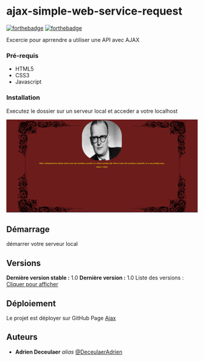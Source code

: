 # ajax-simple-web-service-request

[![forthebadge](http://forthebadge.com/images/badges/built-with-love.svg)](http://forthebadge.com) [![forthebadge](http://forthebadge.com/images/badges/powered-by-electricity.svg)](http://forthebadge.com)

Excercie pour aprrendre a utiliser une API avec AJAX

### Pré-requis

- HTML5
- CSS3
- Javascript

### Installation

Executez le dossier sur un serveur local et acceder a votre localhost

![](https://raw.githubusercontent.com/DeceulaerAdrien/ajax-simple-web-service-request/main/Capture.PNG)

## Démarrage

démarrer votre serveur local

## Versions

**Dernière version stable :** 1.0
**Dernière version :** 1.0
Liste des versions : [Cliquer pour afficher](https://github.com/DeceulaerAdrien/ajax-simple-web-service-request/tags)

## Déploiement

Le projet est déployer sur GitHub Page
[Ajax](https://deceulaeradrien.github.io/ajax-simple-web-service-request/)

## Auteurs

- **Adrien Deceulaer** _alias_ [@DeceulaerAdrien](https://github.com/DeceulaerAdrien)
